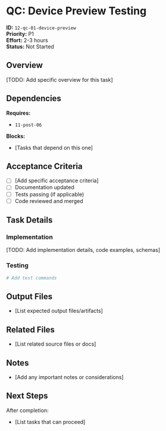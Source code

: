 # QC: Device Preview Testing

**ID:** `12-qc-01-device-preview`  
**Priority:** P1  
**Effort:** 2-3 hours  
**Status:** Not Started

## Overview

[TODO: Add specific overview for this task]

## Dependencies

**Requires:**
- `11-post-06`

**Blocks:**
- [Tasks that depend on this one]

## Acceptance Criteria

- [ ] [Add specific acceptance criteria]
- [ ] Documentation updated
- [ ] Tests passing (if applicable)
- [ ] Code reviewed and merged

## Task Details

### Implementation

[TODO: Add implementation details, code examples, schemas]

### Testing

```bash
# Add test commands
```

## Output Files

- [List expected output files/artifacts]

## Related Files

- [List related source files or docs]

## Notes

- [Add any important notes or considerations]

## Next Steps

After completion:
- [List tasks that can proceed]
